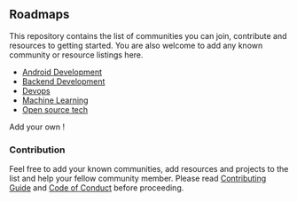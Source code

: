 

## Roadmaps 

This repository contains the list of communities you can join, contribute and resources to getting started. You are also welcome to add any known community or resource listings here.


- [Android Development](https://github.com/DIEMS-HUB/Roadmaps/tree/main/Android_Development)
- [Backend Development](https://github.com/DIEMS-HUB/Roadmaps/tree/main/Backend_Development)
- [Devops](https://github.com/DIEMS-HUB/Roadmaps/tree/main/DevOps) 
- [Machine Learning](https://github.com/DIEMS-HUB/Roadmaps/tree/main/Machine_Learning) 
- [Open source tech](https://github.com/DIEMS-HUB/Roadmaps/tree/main/Open-Source_Tech)

Add your own !

### Contribution 

 Feel free to add your known communities, add resources and projects to the list and help your fellow community member. Please read [Contributing Guide](https://github.com/DIEMS-HUB/Roadmaps/blob/main/contribution.md) and [Code of Conduct](https://github.com/DIEMS-HUB/Roadmaps/blob/main/Code_of_conduct.md) before proceeding.
